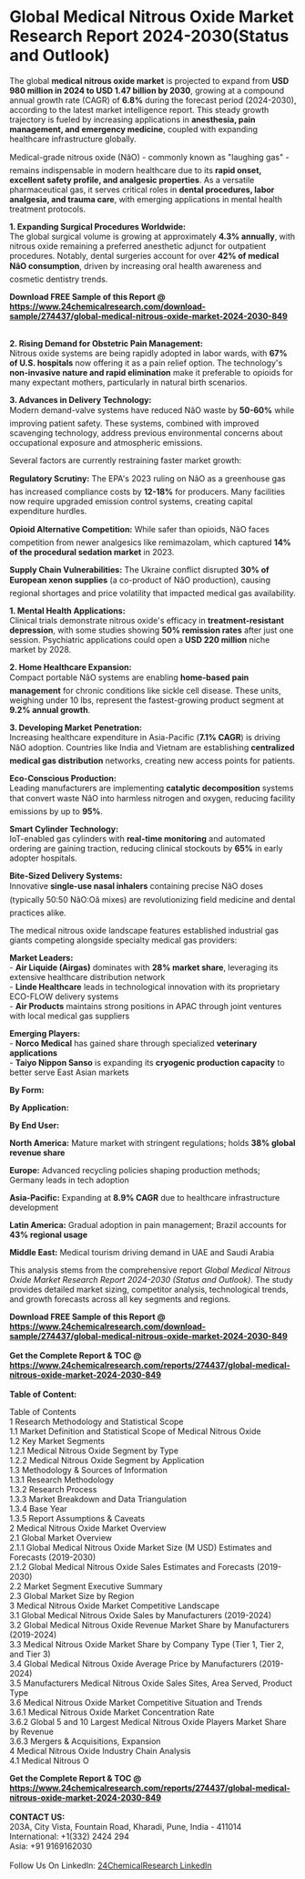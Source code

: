 <h1>Global Medical Nitrous Oxide Market Research Report 2024-2030(Status and Outlook)</h1><p>The global <strong>medical nitrous oxide market</strong> is projected to expand from <strong>USD 980 million in 2024 to USD 1.47 billion by 2030</strong>, growing at a compound annual growth rate (CAGR) of <strong>6.8%</strong> during the forecast period (2024-2030), according to the latest market intelligence report. This steady growth trajectory is fueled by increasing applications in <strong>anesthesia, pain management, and emergency medicine</strong>, coupled with expanding healthcare infrastructure globally.</p><p>Medical-grade nitrous oxide (NâO) - commonly known as "laughing gas" - remains indispensable in modern healthcare due to its <strong>rapid onset, excellent safety profile, and analgesic properties</strong>. As a versatile pharmaceutical gas, it serves critical roles in <strong>dental procedures, labor analgesia, and trauma care</strong>, with emerging applications in mental health treatment protocols.</p><p><strong>1. Expanding Surgical Procedures Worldwide:</strong><br>
The global surgical volume is growing at approximately <strong>4.3% annually</strong>, with nitrous oxide remaining a preferred anesthetic adjunct for outpatient procedures. Notably, dental surgeries account for over <strong>42% of medical NâO consumption</strong>, driven by increasing oral health awareness and cosmetic dentistry trends.</p><div><b>Download FREE Sample of this Report @ 
            <a href="https://www.24chemicalresearch.com/download-sample/274437/global-medical-nitrous-oxide-market-2024-2030-849">
            https://www.24chemicalresearch.com/download-sample/274437/global-medical-nitrous-oxide-market-2024-2030-849</a></b></div><br><p><strong>2. Rising Demand for Obstetric Pain Management:</strong><br>
Nitrous oxide systems are being rapidly adopted in labor wards, with <strong>67% of U.S. hospitals</strong> now offering it as a pain relief option. The technology's <strong>non-invasive nature and rapid elimination</strong> make it preferable to opioids for many expectant mothers, particularly in natural birth scenarios.</p><p><strong>3. Advances in Delivery Technology:</strong><br>
Modern demand-valve systems have reduced NâO waste by <strong>50-60%</strong> while improving patient safety. These systems, combined with improved scavenging technology, address previous environmental concerns about occupational exposure and atmospheric emissions.</p><p>Several factors are currently restraining faster market growth:</p><p><strong>Regulatory Scrutiny:</strong> The EPA's 2023 ruling on NâO as a greenhouse gas has increased compliance costs by <strong>12-18%</strong> for producers. Many facilities now require upgraded emission control systems, creating capital expenditure hurdles.</p><p><strong>Opioid Alternative Competition:</strong> While safer than opioids, NâO faces competition from newer analgesics like remimazolam, which captured <strong>14% of the procedural sedation market</strong> in 2023.</p><p><strong>Supply Chain Vulnerabilities:</strong> The Ukraine conflict disrupted <strong>30% of European xenon supplies</strong> (a co-product of NâO production), causing regional shortages and price volatility that impacted medical gas availability.</p><p><strong>1. Mental Health Applications:</strong><br>
Clinical trials demonstrate nitrous oxide's efficacy in <strong>treatment-resistant depression</strong>, with some studies showing <strong>50% remission rates</strong> after just one session. Psychiatric applications could open a <strong>USD 220 million</strong> niche market by 2028.</p><p><strong>2. Home Healthcare Expansion:</strong><br>
Compact portable NâO systems are enabling <strong>home-based pain management</strong> for chronic conditions like sickle cell disease. These units, weighing under 10 lbs, represent the fastest-growing product segment at <strong>9.2% annual growth</strong>.</p><p><strong>3. Developing Market Penetration:</strong><br>
Increasing healthcare expenditure in Asia-Pacific (<strong>7.1% CAGR</strong>) is driving NâO adoption. Countries like India and Vietnam are establishing <strong>centralized medical gas distribution</strong> networks, creating new access points for patients.</p><p><strong>Eco-Conscious Production:</strong><br>
	Leading manufacturers are implementing <strong>catalytic decomposition</strong> systems that convert waste NâO into harmless nitrogen and oxygen, reducing facility emissions by up to <strong>95%</strong>.</p><p><strong>Smart Cylinder Technology:</strong><br>
	IoT-enabled gas cylinders with <strong>real-time monitoring</strong> and automated ordering are gaining traction, reducing clinical stockouts by <strong>65%</strong> in early adopter hospitals.</p><p><strong>Bite-Sized Delivery Systems:</strong><br>
	Innovative <strong>single-use nasal inhalers</strong> containing precise NâO doses (typically 50:50 NâO:Oâ mixes) are revolutionizing field medicine and dental practices alike.</p><p>The medical nitrous oxide landscape features established industrial gas giants competing alongside specialty medical gas providers:</p><p><strong>Market Leaders:</strong><br>
- <strong>Air Liquide (Airgas)</strong> dominates with <strong>28% market share</strong>, leveraging its extensive healthcare distribution network<br>
- <strong>Linde Healthcare</strong> leads in technological innovation with its proprietary ECO-FLOW delivery systems<br>
- <strong>Air Products</strong> maintains strong positions in APAC through joint ventures with local medical gas suppliers</p><p><strong>Emerging Players:</strong><br>
- <strong>Norco Medical</strong> has gained share through specialized <strong>veterinary applications</strong><br>
- <strong>Taiyo Nippon Sanso</strong> is expanding its <strong>cryogenic production capacity</strong> to better serve East Asian markets</p><p><strong>By Form:</strong></p><p><strong>By Application:</strong></p><p><strong>By End User:</strong></p><p><strong>North America:</strong> Mature market with stringent regulations; holds <strong>38% global revenue share</strong></p><p><strong>Europe:</strong> Advanced recycling policies shaping production methods; Germany leads in tech adoption</p><p><strong>Asia-Pacific:</strong> Expanding at <strong>8.9% CAGR</strong> due to healthcare infrastructure development</p><p><strong>Latin America:</strong> Gradual adoption in pain management; Brazil accounts for <strong>43% regional usage</strong></p><p><strong>Middle East:</strong> Medical tourism driving demand in UAE and Saudi Arabia</p><p>This analysis stems from the comprehensive report <em>Global Medical Nitrous Oxide Market Research Report 2024-2030 (Status and Outlook)</em>. The study provides detailed market sizing, competitor analysis, technological trends, and growth forecasts across all key segments and regions.</p><div><b>Download FREE Sample of this Report @ 
            <a href="https://www.24chemicalresearch.com/download-sample/274437/global-medical-nitrous-oxide-market-2024-2030-849">
            https://www.24chemicalresearch.com/download-sample/274437/global-medical-nitrous-oxide-market-2024-2030-849</a></b></div><br><div><b>Get the Complete Report & TOC @ 
            <a href="https://www.24chemicalresearch.com/reports/274437/global-medical-nitrous-oxide-market-2024-2030-849">
            https://www.24chemicalresearch.com/reports/274437/global-medical-nitrous-oxide-market-2024-2030-849</a></b></div><br>
            <b>Table of Content:</b><p>Table of Contents<br />
1 Research Methodology and Statistical Scope<br />
1.1 Market Definition and Statistical Scope of Medical Nitrous Oxide<br />
1.2 Key Market Segments<br />
1.2.1 Medical Nitrous Oxide Segment by Type<br />
1.2.2 Medical Nitrous Oxide Segment by Application<br />
1.3 Methodology & Sources of Information<br />
1.3.1 Research Methodology<br />
1.3.2 Research Process<br />
1.3.3 Market Breakdown and Data Triangulation<br />
1.3.4 Base Year<br />
1.3.5 Report Assumptions & Caveats<br />
2 Medical Nitrous Oxide Market Overview<br />
2.1 Global Market Overview<br />
2.1.1 Global Medical Nitrous Oxide Market Size (M USD) Estimates and Forecasts (2019-2030)<br />
2.1.2 Global Medical Nitrous Oxide Sales Estimates and Forecasts (2019-2030)<br />
2.2 Market Segment Executive Summary<br />
2.3 Global Market Size by Region<br />
3 Medical Nitrous Oxide Market Competitive Landscape<br />
3.1 Global Medical Nitrous Oxide Sales by Manufacturers (2019-2024)<br />
3.2 Global Medical Nitrous Oxide Revenue Market Share by Manufacturers (2019-2024)<br />
3.3 Medical Nitrous Oxide Market Share by Company Type (Tier 1, Tier 2, and Tier 3)<br />
3.4 Global Medical Nitrous Oxide Average Price by Manufacturers (2019-2024)<br />
3.5 Manufacturers Medical Nitrous Oxide Sales Sites, Area Served, Product Type<br />
3.6 Medical Nitrous Oxide Market Competitive Situation and Trends<br />
3.6.1 Medical Nitrous Oxide Market Concentration Rate<br />
3.6.2 Global 5 and 10 Largest Medical Nitrous Oxide Players Market Share by Revenue<br />
3.6.3 Mergers & Acquisitions, Expansion<br />
4 Medical Nitrous Oxide Industry Chain Analysis<br />
4.1 Medical Nitrous O</p><div><b>Get the Complete Report & TOC @ 
            <a href="https://www.24chemicalresearch.com/reports/274437/global-medical-nitrous-oxide-market-2024-2030-849">
            https://www.24chemicalresearch.com/reports/274437/global-medical-nitrous-oxide-market-2024-2030-849</a></b></div><br><b>CONTACT US:</b><br>
            203A, City Vista, Fountain Road, Kharadi, Pune, India - 411014<br>
            International: +1(332) 2424 294<br>
            Asia: +91 9169162030 <br><br>
            Follow Us On LinkedIn: <a href="https://www.linkedin.com/company/24chemicalresearch/">24ChemicalResearch LinkedIn</a>
